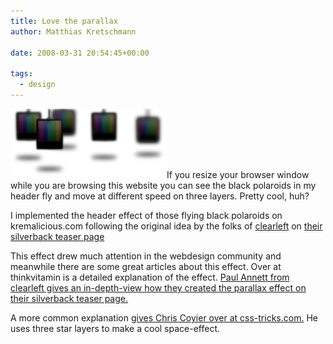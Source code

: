 ```yaml
---
title: Love the parallax
author: Matthias Kretschmann

date: 2008-03-31 20:54:45+00:00

tags:
  - design
---
```


![parallax](../media/parallax.png)If you resize your browser window while you are browsing this website you can see the black polaroids in my header fly and move at different speed on three layers. Pretty cool, huh?

<!-- more -->

I implemented the header effect of those flying black polaroids on kremalicious.com following the original idea by the folks of [clearleft](http://clearleft.com/) on [their silverback teaser page](http://www.silverbackapp.com/)

This effect drew much attention in the webdesign community and meanwhile there are some great articles about this effect. Over at thinkvitamin is a detailed explanation of the effect. [Paul Annett from clearleft gives an in-depth-view how they created the parallax effect on their silverback teaser page.](http://www.thinkvitamin.com/features/design/how-to-recreate-silverbacks-parallax/trackback/)

A more common explanation [gives Chris Coyier over at css-tricks.com.](http://css-tricks.com/3d-parralax-background-effect/trackback) He uses three star layers to make a cool space-effect.
